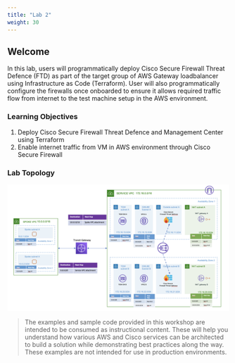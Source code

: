 ```yaml
---
title: "Lab 2"
weight: 30
---
```


## Welcome

In this lab, users will programmatically deploy Cisco Secure Firewall Threat Defence (FTD) as part of the target group of AWS Gateway loadbalancer using Infrastructure as Code (Terraform). User will also programmatically configure the firewalls once onboarded to ensure it allows required traffic flow from internet to the test machine setup in the AWS environment.

### Learning Objectives

1. Deploy Cisco Secure Firewall Threat Defence and Management Center using Terraform
2. Enable internet traffic from VM in AWS environment through Cisco Secure Firewall

### Lab Topology

![Topology](/static/images/centralized_architecture.png)

> The examples and sample code provided in this workshop are intended to be consumed as instructional content. These will help you understand how various AWS and Cisco services can be architected to build a solution while demonstrating best practices along the way. These examples are not intended for use in production environments.